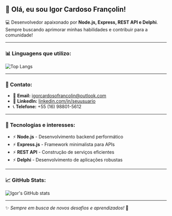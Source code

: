 ## 👋 Olá, eu sou Igor Cardoso Françolin!

💻 Desenvolvedor apaixonado por **Node.js, Express, REST API e Delphi**. Sempre buscando aprimorar minhas habilidades e contribuir para a comunidade!

---

### 📊 Linguagens que utilizo:
![Top Langs](https://github-readme-stats.vercel.app/api/top-langs/?username=Igorcard&layout=compact&theme=radical)

---

### 📇 Contato:
- 📧 **Email:** [igorcardosofrancolin@outlook.com](mailto:igorcardosofrancolin@outlook.com)
- 🔗 **LinkedIn:** [linkedin.com/in/seuusuario](https://linkedin.com/in/igor-cardoso-francolin)
- 📞 **Telefone:** +55 (16) 98801-5612

---

### 🚀 Tecnologias e interesses:
- ⚡ **Node.js** - Desenvolvimento backend performático
- ⚡ **Express.js** - Framework minimalista para APIs
- ⚡ **REST API** - Construção de serviços eficientes
- ⚡ **Delphi** - Desenvolvimento de aplicações robustas

---

### 📈 GitHub Stats:
![Igor's GitHub stats](https://github-readme-stats.vercel.app/api?username=IgorCard&show_icons=true&theme=radical)

---

✨ _Sempre em busca de novos desafios e aprendizados!_ 🚀


